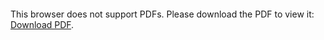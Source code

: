 <object data="https://github.com/n-jing/parameterization/tree/master/doc/parameterization.pdf" type="application/pdf" width="700px" height="700px">
    <embed src="https://github.com/n-jing/parameterization/tree/master/doc/parameterization.pdf">
        <p>This browser does not support PDFs. Please download the PDF to view it: <a href="https://github.com/n-jing/parameterization/tree/master/doc/parameterization.pdf">Download PDF</a>.</p>
    </embed>
</object>
